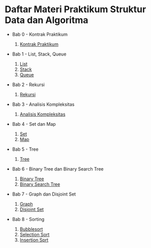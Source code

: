 <h1>Daftar Materi Praktikum Struktur Data dan Algoritma</h1>

- Bab 0 - Kontrak Praktikum
    1. [Kontrak Praktikum](Bab0-KontrakPraktikum/1-KontrakPraktikum.md)

- Bab 1 - List, Stack, Queue
    1. [List](Bab1-ListStackQueue/1-list.md)
    2. [Stack](Bab1-ListStackQueue/2-stack.md)
    3. [Queue](Bab1-ListStackQueue/3-queue.md)

- Bab 2 - Rekursi
    1. [Rekursi](Bab2-Rekursi/1-rekursi.md)

- Bab 3 - Analisis Kompleksitas
    1. [Analisis Kompleksitas](https://github.com/Alfurqon02/Praktikum-SDA-2023/blob/main/Bab3-AnalisisKompleksitas/1-analisis-kompleksitas.md)
- Bab 4 - Set dan Map
    1. [Set](https://github.com/Alfurqon02/Praktikum-SDA-2023/blob/main/Bab4-SetMap/1-set.md)
    2. [Map](https://github.com/Alfurqon02/Praktikum-SDA-2023/blob/main/Bab4-SetMap/2-map.md)
- Bab 5 - Tree
    1. [Tree](https://github.com/Alfurqon02/Praktikum-SDA-2023/blob/main/Bab5-Tree/1-tree.md)
- Bab 6 - Binary Tree dan Binary Search Tree
    1. [Binary Tree](https://github.com/Alfurqon02/Praktikum-SDA-2023/blob/main/Bab6-BinaryTreeAndBinarySearchTree/1-binary-tree.md)
    2. [Binary Search Tree](https://github.com/Alfurqon02/Praktikum-SDA-2023/blob/main/Bab6-BinaryTreeAndBinarySearchTree/2-binary-search-tree.md)
- Bab 7 - Graph dan Disjoint Set
    1. [Graph](https://github.com/Alfurqon02/Praktikum-SDA-2023/blob/main/Bab7-GraphAndDisjointSet/1-graph.md)
    2. [Disjoint Set](https://github.com/Alfurqon02/Praktikum-SDA-2023/blob/main/Bab7-GraphAndDisjointSet/2-disjoint-set.md)
- Bab 8 - Sorting
    1. [Bubblesort](https://github.com/Alfurqon02/Praktikum-SDA-2023/blob/main/Bab8-Sorting/1-bubble-sort.md)
    2. [Selection Sort](https://github.com/Alfurqon02/Praktikum-SDA-2023/blob/main/Bab8-Sorting/2-selection-sort.md)
    3. [Insertion Sprt](https://github.com/Alfurqon02/Praktikum-SDA-2023/blob/main/Bab8-Sorting/3-insertion-sort.md)
